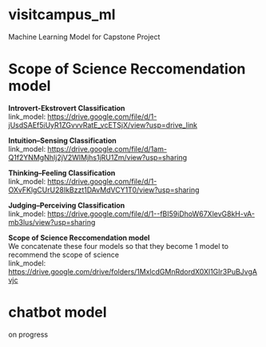 # visitcampus_ml
Machine Learning Model for Capstone Project

# Scope of Science Reccomendation model
**Introvert-Ekstrovert Classification**  
link_model: https://drive.google.com/file/d/1-jUsdSAEf5iUyR1ZGvvvRatE_vcETSjX/view?usp=drive_link

**Intuition–Sensing Classification**  
link_model: https://drive.google.com/file/d/1am-Q1f2YNMgNhIj2jV2WIMjhs1jRU1Zm/view?usp=sharing

**Thinking–Feeling Classification**  
link_model: https://drive.google.com/file/d/1-OXvFKlgCUrU28IkBzzt1DAvMdVCY1T0/view?usp=sharing

**Judging–Perceiving Classification**  
link_model: https://drive.google.com/file/d/1--fBI59iDhoW67XlevG8kH-vA-mb3lus/view?usp=sharing

**Scope of Science Reccomendation model**  
We concatenate these four models so that they become 1 model to recommend the scope of science  
link_model: https://drive.google.com/drive/folders/1MxlcdGMnRdordX0Xl1GIr3PuBJvgAvjc

# chatbot model
on progress
